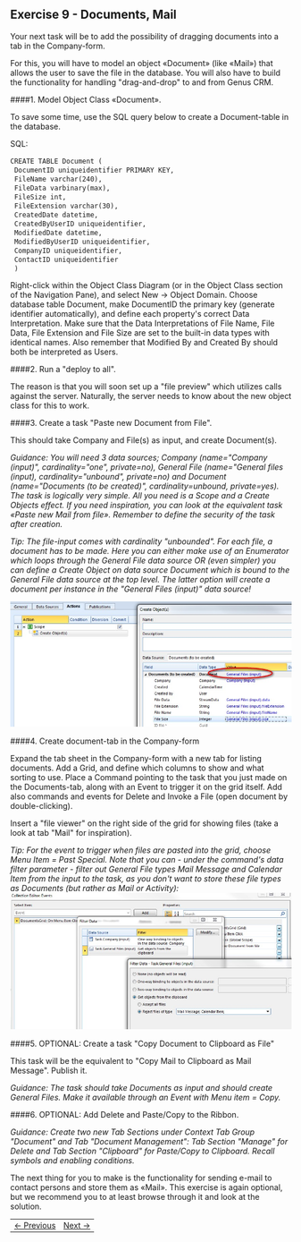 ## Exercise 9 - Documents, Mail
Your next task will be to add the possibility of dragging documents into a tab in the Company-form.

For this, you will have to model an object «Document» (like «Mail») that allows the user to save the file in the database. You will also have to build the functionality for handling "drag-and-drop" to and from Genus CRM.

####1. Model Object Class «Document».

To save some time, use the SQL query below to create a Document-table in the database.
   
SQL: 

```
CREATE TABLE Document (
 DocumentID uniqueidentifier PRIMARY KEY,
 FileName varchar(240), 
 FileData varbinary(max), 
 FileSize int, 
 FileExtension varchar(30), 
 CreatedDate datetime, 
 CreatedByUserID uniqueidentifier, 
 ModifiedDate datetime, 
 ModifiedByUserID uniqueidentifier, 
 CompanyID uniqueidentifier,
 ContactID uniqueidentifier
 )
```

Right-click within the Object Class Diagram (or in the Object Class section of the Navigation Pane), and select New -> Object Domain. Choose database table Document, make DocumentID the primary key (generate identifier automatically), and define each property's correct Data Interpretation. Make sure that the Data Interpretations of File Name, File Data, File Extension and File Size are set to the built-in data types with identical names. Also remember that Modified By and Created By should both be interpreted as Users.
   
####2. Run a "deploy to all".

The reason is that you will soon set up a "file preview" which utilizes calls against the server. Naturally, the server needs to know about the new object class for this to work.

####3. Create a task "Paste new Document from File". 

This should take Company and File(s) as input, and create Document(s).

*Guidance: You will need 3 data sources; Company (name="Company (input)", cardinality="one", private=no), General File (name="General files (input), cardinality="unbound", private=no) and Document (name="Documents (to be created)", cardinality=unbound, private=yes). The task is logically very simple. All you need is a Scope and a Create Objects effect. If you need inspiration, you can look at the equivalent task «Paste new Mail from file». Remember to define the security of the task after creation.*

*Tip: The file-input comes with cardinality "unbounded". For each file, a document has to be made. Here you can either make use of an Enumerator which loops through the General File data source OR (even simpler) you can define a Create Object on data source Document which is bound to the General File data source at the top level. The latter option will create a document per instance in the "General Files (input)" data source!*

![oppg8fig1.JPG](media/oppg8fig1.JPG)

####4. Create document-tab in the Company-form

Expand the tab sheet in the Company-form with a new tab for listing documents. Add a Grid, and define which columns to show and what sorting to use. Place a Command pointing to the task that you just made on the Documents-tab, along with an Event to trigger it on the grid itself. Add also commands and events for Delete and Invoke a File (open document by double-clicking).

Insert a "file viewer" on the right side of the grid for showing files (take a look at tab "Mail" for inspiration).

*Tip: For the event to trigger when files are pasted into the grid, choose Menu Item = Past Special. Note that you can - under the command's data filter parameter - filter out General File types Mail Message and Calendar Item from the input to the task, as you don't want to store these file types as Documents (but rather as Mail or Activity):*
![oppg8fig2.JPG](media/oppg8fig2.JPG)

####5. OPTIONAL: Create a task "Copy Document to Clipboard as File"

This task will be the equivalent to "Copy Mail to Clipboard as Mail Message". Publish it.

*Guidance: The task should take Documents as input and should create General Files. Make it available through an Event with Menu item = Copy.*

####6. OPTIONAL: Add Delete and Paste/Copy to the Ribbon.

*Guidance: Create two new Tab Sections under Context Tab Group "Document" and Tab "Document Management": Tab Section "Manage" for Delete and Tab Section "Clipboard" for Paste/Copy to Clipboard. Recall symbols and enabling conditions.*
   
The next thing for you to make is the functionality for sending e-mail to contact persons and store them as «Mail». This exercise is again optional, but we recommend you to at least browse through it and look at the solution.
   
<table>
   <tr><td><a href="exercise-08.md"><- Previous</a></td><td align="right"><a href="exercise-10.md">Next -></a></td></tr>
</table>
